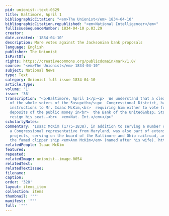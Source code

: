 ```yaml
---
pid: unionist--text-0329
title: Baltimore, April 1
bibliographicCitation: "<em>The Unionist</em> 1834-04-10"
bibliographicCitation.republished: "<em>National Intelligencer</em>"
fullIssueSequenceNumber: 1834-04-10 p.03.29
creator: 
date.created: '1834-04-10'
description: More votes against the Jacksonian bank proposals
language: English
publisher: The Unionist
IsPartOf: 
rights: https://creativecommons.org/publicdomain/mark/1.0/
source: "<em>The Unionist</em> 1834-04-10"
subject: National News
type: Text
category: Unionist full issue 1834-04-10
article.type: 
volume: '1'
issue: '36'
transcription: "<p>Baltimore, April 1</p><p>  We understand that a clear majority
  of the whole voters of the 5<sup>th</sup>  Congressional District, have signed the
  instructions to Mr. Isaac McKim,<br>  requiring him either to vote for the future
  deposits of the public money in<br>  the Bank of the United&nbsp; States, or to
  resign his seat.—<br>  <em>Nat. Int.</em></p>"
scholarlyNotes: 
commentary: 'Isaac McKim (1775-1838), in addition to serving a number of terms as
  a Congressional representative from Maryland, was also part of extensive transportation
  projects, serving on the board of the Baltimore and Ohio railroad, and building
  the famed clipper ship <em>Ann McKim</em> (named after his wife). https://en.wikipedia.org/wiki/Ann_McKim_(clipper) '
relatedPeople: Isaac McKim
featured: 
repeated: 
relatedImage: unionist--image-0054
relatedText: 
relatedTextIssue: 
filename: 
caption: 
order: '328'
layout: items_item
collection: items
thumbnail: '""'
manifest: '""'
full: '""'
---
```

